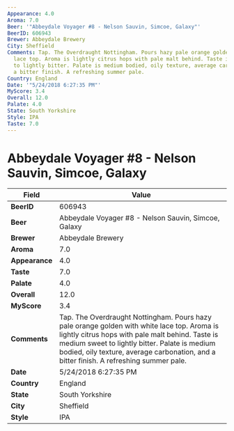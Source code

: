 ```yaml
---
Appearance: 4.0
Aroma: 7.0
Beer: '"Abbeydale Voyager #8 - Nelson Sauvin, Simcoe, Galaxy"'
BeerID: 606943
Brewer: Abbeydale Brewery
City: Sheffield
Comments: Tap. The Overdraught Nottingham. Pours hazy pale orange golden with white
  lace top. Aroma is lightly citrus hops with pale malt behind. Taste is medium sweet
  to lightly bitter. Palate is medium bodied, oily texture, average carbonation, and
  a bitter finish. A refreshing summer pale.
Country: England
Date: '"5/24/2018 6:27:35 PM"'
MyScore: 3.4
Overall: 12.0
Palate: 4.0
State: South Yorkshire
Style: IPA
Taste: 7.0
---
```


# Abbeydale Voyager #8 - Nelson Sauvin, Simcoe, Galaxy

| Field         | Value |
|---------------|-------|
| **BeerID** | 606943 |
| **Beer** | Abbeydale Voyager #8 - Nelson Sauvin, Simcoe, Galaxy |
| **Brewer** | Abbeydale Brewery |
| **Aroma** | 7.0 |
| **Appearance** | 4.0 |
| **Taste** | 7.0 |
| **Palate** | 4.0 |
| **Overall** | 12.0 |
| **MyScore** | 3.4 |
| **Comments** | Tap. The Overdraught Nottingham. Pours hazy pale orange golden with white lace top. Aroma is lightly citrus hops with pale malt behind. Taste is medium sweet to lightly bitter. Palate is medium bodied, oily texture, average carbonation, and a bitter finish. A refreshing summer pale. |
| **Date** | 5/24/2018 6:27:35 PM |
| **Country** | England |
| **State** | South Yorkshire |
| **City** | Sheffield |
| **Style** | IPA |
